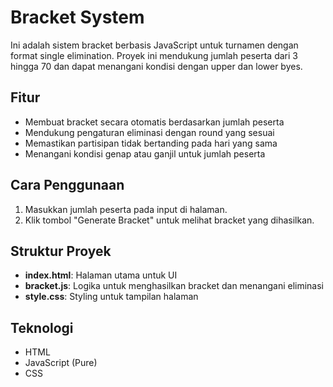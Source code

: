 # Bracket System

Ini adalah sistem bracket berbasis JavaScript untuk turnamen dengan format single elimination. Proyek ini mendukung jumlah peserta dari 3 hingga 70 dan dapat menangani kondisi dengan upper dan lower byes.

## Fitur
- Membuat bracket secara otomatis berdasarkan jumlah peserta
- Mendukung pengaturan eliminasi dengan round yang sesuai
- Memastikan partisipan tidak bertanding pada hari yang sama
- Menangani kondisi genap atau ganjil untuk jumlah peserta

## Cara Penggunaan
1. Masukkan jumlah peserta pada input di halaman.
2. Klik tombol "Generate Bracket" untuk melihat bracket yang dihasilkan.

## Struktur Proyek
- **index.html**: Halaman utama untuk UI
- **bracket.js**: Logika untuk menghasilkan bracket dan menangani eliminasi
- **style.css**: Styling untuk tampilan halaman

## Teknologi
- HTML
- JavaScript (Pure)
- CSS